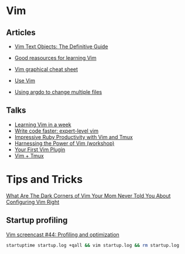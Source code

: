 # Vim


## Articles

+ [Vim Text Objects: The Definitive Guide](https://blog.carbonfive.com/2011/10/17/vim-text-objects-the-definitive-guide/)

+ [Good reasources for learning Vim](https://www.quora.com/What-are-some-good-resources-for-learning-Vim)

+ [Vim graphical cheat sheet](http://www.viemu.com/vi-vim-cheat-sheet.gif)

+ [Use Vim](https://antjanus.com/blog/thoughts-and-opinions/use-vim/)
+ [Using argdo to change multiple files](http://vimcasts.org/episodes/using-argdo-to-change-multiple-files/)



## Talks

+ [Learning Vim in a week](https://www.youtube.com/watch?v=_NUO4JEtkDw)
+ [Write code faster: expert-level vim](http://youtu.be/SkdrYWhh-8s)
+ [Impressive Ruby Productivity with Vim and Tmux](http://youtu.be/9jzWDr24UHQ)
+ [Harnessing the Power of Vim (workshop)](https://teamtreehouse.com/library/harnessing-the-power-of-vim)
+ [Your First Vim Plugin](https://youtu.be/lwD8G1P52Sk)
+ [Vim + Tmux](https://youtu.be/5r6yzFEXajQ)

# Tips and Tricks

[What Are The Dark Corners of Vim Your Mom Never Told You About](https://stackoverflow.com/questions/726894/what-are-the-dark-corners-of-vim-your-mom-never-told-you-about)
[Configuring Vim Right](http://items.sjbach.com/319/configuring-vim-right)



## Startup profiling

[Vim screencast #44: Profiling and optimization](https://www.youtube.com/watch?v=wQ9uB8I0cCg)

```bash
startuptime startup.log +qall && vim startup.log && rm startup.log
```
